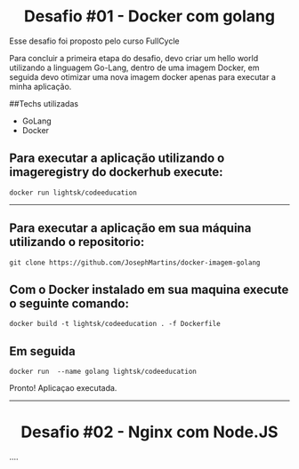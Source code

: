 <h1 align="center">Desafio #01 - Docker com golang </h1>

<p>Esse desafio foi proposto pelo curso FullCycle</p>
<p>Para concluir a primeira etapa do desafio, devo criar um hello world utilizando a linguagem Go-Lang, dentro de uma imagem Docker, em seguida devo otimizar uma nova imagem docker apenas para executar a minha aplicação.</p>

##Techs utilizadas

- GoLang
- Docker

## Para executar a aplicação utilizando o imageregistry do dockerhub execute:

```
docker run lightsk/codeeducation
```

<hr />

## Para executar a aplicação em sua máquina utilizando o repositorio:

```
git clone https://github.com/JosephMartins/docker-imagem-golang
```

## Com o Docker instalado em sua maquina execute o seguinte comando:

```
docker build -t lightsk/codeeducation . -f Dockerfile
```

## Em seguida

```
docker run  --name golang lightsk/codeeducation
```

<p>Pronto! Aplicaçao executada.</p>

<hr />

<h1 align="center">Desafio #02 - Nginx com Node.JS </h1>

....

